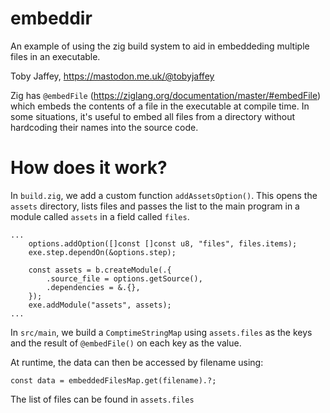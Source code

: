 # embeddir

An example of using the zig build system to aid in embeddeding multiple files in an executable.

Toby Jaffey, https://mastodon.me.uk/@tobyjaffey

Zig has `@embedFile` (https://ziglang.org/documentation/master/#embedFile) which embeds the contents of a file in the executable at compile time. In some situations, it's useful to embed all files from a directory without hardcoding their names into the source code.

# How does it work?

In `build.zig`, we add a custom function `addAssetsOption()`. This opens the `assets` directory, lists files and passes the list to the main program in a module called `assets` in a field called `files`.

    ...
        options.addOption([]const []const u8, "files", files.items);
        exe.step.dependOn(&options.step);

        const assets = b.createModule(.{
            .source_file = options.getSource(),
            .dependencies = &.{},
        });
        exe.addModule("assets", assets);
    ...

In `src/main`, we build a `ComptimeStringMap` using `assets.files` as the keys and the result of `@embedFile()` on each key as the value.

At runtime, the data can then be accessed by filename using:

    const data = embeddedFilesMap.get(filename).?;

The list of files can be found in `assets.files`



